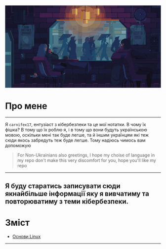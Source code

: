<p align="center">
  <img src="https://github.com/carnifex17/Cybersecurity-Notes/blob/main/images/coffee_in_rain_by_kirokaze-d98qb8z.gif">
</p>

# Про мене

---
Я `carnifex17`, ентузіаст з кібербезпеки та це мої нотатки. В чому їх фішка? В тому що їх роблю я, і в тому що вони будуть українською мовою, оскільки мені так буде легше, та й іншим українцям які теж сюди якось забредуть теж буде легше. Тому надіюсь чимось вам допоможую
> For Non-Ukrainians also greetings, I hope my choise of language in my repo don't make this very discomfort for you, hope you'll like my repo
---
Я буду старатись записувати сюди якнайбільше інформації яку я вивчатиму та повторюватиму з теми кібербезпеки.
---
# Зміст
- [Основи Linux](https://github.com/carnifex17/Cybersecurity-Notes/blob/main/Linux%20Basics.md)
---
